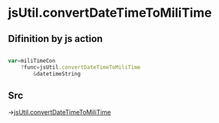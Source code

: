 # jsUtil.convertDateTimeToMiliTime

## Difinition by js action

```js.js

var=miliTimeCon
	?func=jsUtil.convertDateTimeToMiliTime
		&datetimeString
```

## Src

->[jsUtil.convertDateTimeToMiliTime](https://github.com/puutaro/CommandClick/blob/master/app/src/main/java/com/puutaro/commandclick/fragment_lib/terminal_fragment/js_interface/JsUtil.kt#L48)


